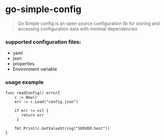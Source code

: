 # go-simple-config
> Go Simple config is an open source configuration lib for storing and accessing configuration data with minimal dependencies
>

### supported configuration files:

- yaml
- json
- properties
- Environment variable

### usage example
```
func readConfig() error{
    c := New()
    err := c.Load("config.json")
    
    if err != nil {
       return err
     }	 
     
    fmt.Print(c.GetValueString("SERVER.host"))
}
```